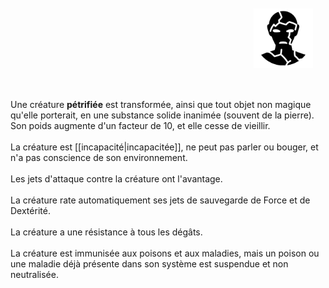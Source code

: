<div class="warning" style='background-color:var(--bg); border-left: solid var(--title) 4px; border-radius: 4px;'>
<p style='padding:0.7em; margin-left:0.7em; display: inline-block;'>
<img src="../../Illustrations/Conditions/FinalPetrified.png" style="width:20%;  float:right; padding:0.7em">

Une créature <b>pétrifiée</b> est transformée, ainsi que tout objet non magique qu'elle porterait, en une substance solide inanimée (souvent de la pierre). Son poids augmente d'un facteur de 10, et elle cesse de vieillir.<br><br>
La créature est [[incapacité|incapacitée]], ne peut pas parler ou bouger, et n'a pas conscience de son environnement.<br><br>
Les jets d'attaque contre la créature ont l'avantage.<br><br>
La créature rate automatiquement ses jets de sauvegarde de Force et de Dextérité.<br><br>
La créature a une résistance à tous les dégâts.<br><br>
La créature est immunisée aux poisons et aux maladies, mais un poison ou une maladie déjà présente dans son système est suspendue et non neutralisée.<br>
</p>
</div>
